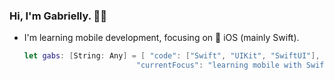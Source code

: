 ### Hi, I'm Gabrielly. 👋🏽

- I'm learning mobile development, focusing on 🍎 iOS (mainly Swift).

    ```swift
  let gabs: [String: Any] = [ "code": ["Swift", "UIKit", "SwiftUI"],
                             "currentFocus": "learning mobile with Swift"]
  ```

<!--


**doaard/doaard** is a ✨ _special_ ✨ repository because its `README.md` (this file) appears on your GitHub profile.

Here are some ideas to get you started:

- 🔭 I’m currently working on ...
- 🌱 I’m currently learning ...
- 👯 I’m looking to collaborate on ...
- 🤔 I’m looking for help with ...
- 💬 Ask me about ...
- 📫 How to reach me: ...
- 😄 Pronouns: ...
- ⚡ Fun fact: ...

-->
